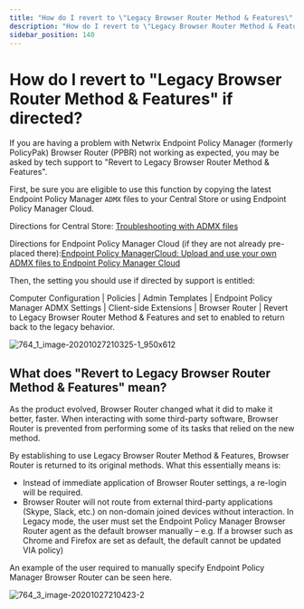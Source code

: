 ```yaml
---
title: "How do I revert to \"Legacy Browser Router Method & Features\" if directed?"
description: "How do I revert to \"Legacy Browser Router Method & Features\" if directed?"
sidebar_position: 140
---
```


# How do I revert to "Legacy Browser Router Method & Features" if directed?

If you are having a problem with Netwrix Endpoint Policy Manager (formerly PolicyPak) Browser Router
(PPBR) not working as expected, you may be asked by tech support to "Revert to Legacy Browser Router
Method & Features".

First, be sure you are eligible to use this function by copying the latest Endpoint Policy Manager
`ADMX` files to your Central Store or using Endpoint Policy Manager Cloud.

Directions for Central Store:
[Troubleshooting with ADMX files](/docs/endpointpolicymanager/knowledgebase/gettingstartedcloud/videolearningcenter/gettingstarted/admxfiles.md)

Directions for Endpoint Policy Manager Cloud (if they are not already pre-placed
there):[Endpoint Policy ManagerCloud: Upload and use your own ADMX files to Endpoint Policy Manager Cloud](/docs/endpointpolicymanager/knowledgebase/gettingstartedcloud/videolearningcenter/gettingstarted/admxfiles.md)

Then, the setting you should use if directed by support is entitled:

Computer Configuration | Policies | Admin Templates | Endpoint Policy Manager ADMX Settings |
Client-side Extensions | Browser Router | Revert to Legacy Browser Router Method & Features and set
to enabled to return back to the legacy behavior.

![764_1_image-20201027210325-1_950x612](/images/endpointpolicymanager/troubleshooting/browserrouter/764_1_image-20201027210325-1_950x612.webp)

## What does "Revert to Legacy Browser Router Method & Features" mean?

As the product evolved, Browser Router changed what it did to make it better, faster. When
interacting with some third-party software, Browser Router is prevented from performing some of its
tasks that relied on the new method.

By establishing to use Legacy Browser Router Method & Features, Browser Router is returned to its
original methods. What this essentially means is:

- Instead of immediate application of Browser Router settings, a re-login will be required.
- Browser Router will not route from external third-party applications (Skype, Slack, etc.) on
  non-domain joined devices without interaction. In Legacy mode, the user must set the Endpoint
  Policy Manager Browser Router agent as the default browser manually – e.g. If a browser such as
  Chrome and Firefox are set as default, the default cannot be updated VIA policy)

An example of the user required to manually specify Endpoint Policy Manager Browser Router can be
seen here.

![764_3_image-20201027210423-2](/images/endpointpolicymanager/troubleshooting/browserrouter/764_3_image-20201027210423-2.webp)
